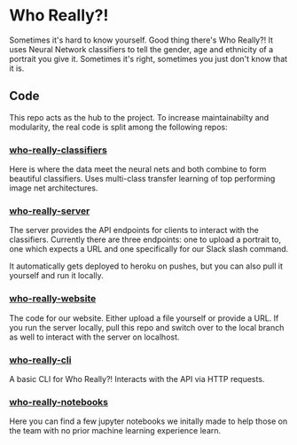 # Who Really?!

Sometimes it's hard to know yourself. Good thing there's Who Really?! It uses Neural Network classifiers to tell the gender, age and ethnicity of a portrait you give it. Sometimes it's right, sometimes you just don't know that it is.

## Code

This repo acts as the hub to the project. To increase maintainabilty and modularity, the real code is split among the following repos:

### [who-really-classifiers](https://github.com/jonasmerlin/who-really-classifiers)

Here is where the data meet the neural nets and both combine to form beautiful classifiers. Uses multi-class transfer learning of top performing image net architectures.

### [who-really-server](https://github.com/jonasmerlin/who-really-server)

The server provides the API endpoints for clients to interact with the classifiers. Currently there are three endpoints: one to upload a portrait to, one which expects a URL and one specifically for our Slack slash command.

It automatically gets deployed to heroku on pushes, but you can also pull it yourself and run it locally.

### [who-really-website](https://github.com/jonasmerlin/who-really-website)

The code for our website. Either upload a file yourself or provide a URL. If you run the server locally, pull this repo and switch over to the local branch as well to interact with the server on localhost.

### [who-really-cli](https://github.com/jonasmerlin/who-really-cli)

A basic CLI for Who Really?! Interacts with the API via HTTP requests.

### [who-really-notebooks](https://github.com/jonasmerlin/who-really-notebooks)

Here you can find a few jupyter notebooks we initally made to help those on the team with no prior machine learning experience learn.
